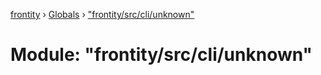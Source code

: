 [frontity](../README.md) › [Globals](../globals.md) › ["frontity/src/cli/unknown"](_frontity_src_cli_unknown_.md)

# Module: "frontity/src/cli/unknown"


